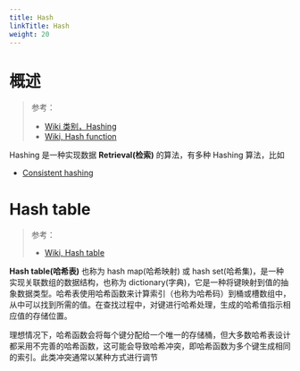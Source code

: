 ```yaml
---
title: Hash
linkTitle: Hash
weight: 20
---
```


# 概述

> 参考：
>
> - [Wiki 类别，Hashing](https://en.wikipedia.org/wiki/Category:Hashing)
> - [Wiki, Hash function](https://en.wikipedia.org/wiki/Hash_function)

Hashing 是一种实现数据 **Retrieval(检索)** 的算法，有多种 Hashing 算法，比如

- [Consistent hashing](/docs/5.数据存储/Retrieval/Consistent%20hashing.md)

# Hash table

> 参考：
>
> - [Wiki, Hash table](https://en.wikipedia.org/wiki/Hash_table)

**Hash table(哈希表)** 也称为 hash map(哈希映射) 或 hash set(哈希集)，是一种实现关联数组的数据结构，也称为 dictionary(字典)，它是一种将键映射到值的抽象数据类型。哈希表使用哈希函数来计算索引（也称为哈希码）到桶或槽数组中，从中可以找到所需的值。在查找过程中，对键进行哈希处理，生成的哈希值指示相应值的存储位置。

理想情况下，哈希函数会将每个键分配给一个唯一的存储桶，但大多数哈希表设计都采用不完善的哈希函数，这可能会导致哈希冲突，即哈希函数为多个键生成相同的索引。此类冲突通常以某种方式进行调节
